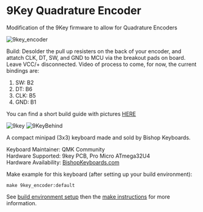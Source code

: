 9Key Quadrature Encoder
===

Modification of the 9Key firmware to allow for Quadrature Encoders

![9key_encoder](https://i.imgur.com/fcio7RV.jpg)

Build: Desolder the pull up resisters on the back of your encoder, and attatch CLK, DT, SW, and GND to MCU via the breakout pads on board. Leave VCC/+ disconnected.
Video of process to come, for now, the current bindings are:

1. SW:  B2
2. DT:  B6
3. CLK: B5
4. GND: B1

You can find a short build guide with pictures [HERE](https://imgur.com/gallery/N7z9zTr)

![9key](http://i.imgur.com/a3wWc7h.jpg)
![9KeyBehind](http://i.imgur.com/2PWf5wu.jpg)

A compact minipad (3x3) keyboard made and sold by Bishop Keyboards.

Keyboard Maintainer: QMK Community  
Hardware Supported: 9key PCB, Pro Micro ATmega32U4  
Hardware Availability: [BishopKeyboards.com](http://bishopkeyboards.com/)

Make example for this keyboard (after setting up your build environment):

    make 9key_encoder:default

See [build environment setup](https://docs.qmk.fm/build_environment_setup.html) then the [make instructions](https://docs.qmk.fm/make_instructions.html) for more information.